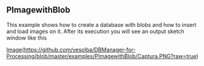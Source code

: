 ## PImagewithBlob

This example shows how to create a database with blobs and how to insert and load images on it. 
After its execution you will see an output sketch window like this 

[Image](https://github.com/vesolba/DBManager-for-Processing/blob/master/examples/PImagewithBlob/Captura.PNG?raw=true)(https://github.com/vesolba/DBManager-for-Processing/blob/master/examples/PImagewithBlob/Captura.PNG?raw=true)
